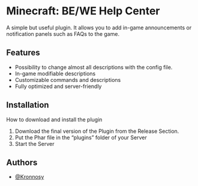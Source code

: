 
# Minecraft: BE/WE Help Center

A simple but useful plugin. It allows you to add in-game announcements or notification panels such as FAQs to the game.


## Features

- Possibility to change almost all descriptions with the config file.
- In-game modifiable descriptions
- Customizable commands and descriptions
- Fully optimized and server-friendly

## Installation

How to download and install the plugin

 1. Download the final version of the Plugin from the Release Section.
 2. Put the Phar file in the “plugins” folder of your Server
 3. Start the Server  
    

## Authors

- [@Kronnosy](https://www.github.com/Kronnosy)

